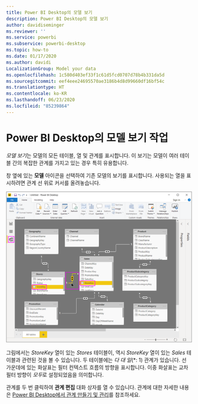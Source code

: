 ```yaml
---
title: Power BI Desktop의 모델 보기
description: Power BI Desktop의 모델 보기
author: davidiseminger
ms.reviewer: ''
ms.service: powerbi
ms.subservice: powerbi-desktop
ms.topic: how-to
ms.date: 01/17/2020
ms.author: davidi
LocalizationGroup: Model your data
ms.openlocfilehash: 1c580d403ef33f1c61d5fcd0707d78b4b331da5d
ms.sourcegitcommit: eef4eee24695570ae3186b4d8d99660df16bf54c
ms.translationtype: HT
ms.contentlocale: ko-KR
ms.lasthandoff: 06/23/2020
ms.locfileid: "85239864"
---
```

# <a name="work-with-model-view-in-power-bi-desktop"></a>Power BI Desktop의 모델 보기 작업

*모델 보기*는 모델의 모든 테이블, 열 및 관계를 표시합니다. 이 보기는 모델이 여러 테이블 간의 복잡한 관계를 가지고 있는 경우 특히 유용합니다.

창 옆에 있는 **모델** 아이콘을 선택하여 기존 모델의 보기를 표시합니다. 사용되는 열을 표시하려면 관계 선 위로 커서를 올려놓습니다.

![모델 보기, Power BI Desktop](media/desktop-relationship-view/model-view-full-screen.png)

그림에서는 *StoreKey* 열이 있는 *Stores* 테이블이, 역시 *StoreKey* 열이 있는 *Sales* 테이블과 관련된 것을 볼 수 있습니다. 두 테이블에는 *다 대 일*(\*: 1) 관계가 있습니다. 선 가운데에 있는 화살표는 필터 컨텍스트 흐름의 방향을 표시합니다. 이중 화살표는 교차 필터 방향이 *모두*로 설정되었음을 의미합니다.

관계를 두 번 클릭하여 **관계 편집** 대화 상자를 열 수 있습니다. 관계에 대한 자세한 내용은 [Power BI Desktop에서 관계 만들기 및 관리](desktop-create-and-manage-relationships.md)를 참조하세요.
